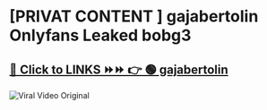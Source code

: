 
 # [PRIVAT CONTENT ] gajabertolin Onlyfans Leaked bobg3

## <h2><a href="https://clipsfans.com/gajabertolin&ref=git">🔗 Click to LINKS ⏩⏩ 👉 🟢 gajabertolin </a></h2>

<a href="https://clipsfans.com/gajabertolin&ref=git" rel="nofollow" data-target="animated-image.originalLink"><img src="https://i.ibb.co.com/xMMVF88/686577567.gif" alt="Viral Video Original" style="max-width: 100%; display: inline-block;" data-target="animated-image.originalImage"></a>

